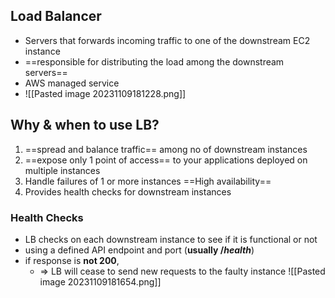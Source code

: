 
## Load Balancer
- Servers that forwards incoming traffic to one of the downstream EC2 instance
- ==responsible for distributing the load among the downstream servers==
- AWS managed service
- ![[Pasted image 20231109181228.png]]



## Why & when to use LB?

1. ==spread and balance traffic== among no of downstream instances
2. ==expose only 1 point of access== to your applications deployed on multiple instances
3. Handle failures of 1 or more instances ==High availability==
4. Provides health checks for downstream instances

### Health Checks

- LB checks on each downstream instance to see if it is functional or not
- using a defined API endpoint and port (**usually /*health***)
- if response is **not 200**, 
	-  => LB will cease to send new requests to the faulty instance
![[Pasted image 20231109181654.png]]




